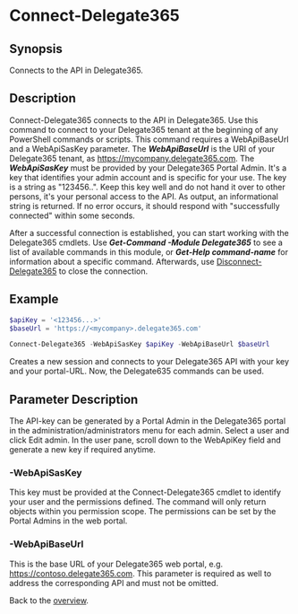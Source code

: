 # Connect-Delegate365

## Synopsis
Connects to the API in Delegate365.

## Description
Connect-Delegate365 connects to the API in Delegate365.
Use this command to connect to your Delegate365 tenant at the beginning of any PowerShell commands or scripts.
This command requires a WebApiBaseUrl and a WebApiSasKey parameter.
The ***WebApiBaseUrl*** is the URI of your Delegate365 tenant, as https://mycompany.delegate365.com.
The ***WebApiSasKey*** must be provided by your Delegate365 Portal Admin. It's a key that identifies your admin account and is specific for your use.
The key is a string as "123456..". Keep this key well and do not hand it over to other persons, it's your personal access to the API.
As output, an informational string is returned. If no error occurs, it should respond with "successfully connected" within some seconds.

After a successful connection is established, you can start working with the Delegate365 cmdlets. 
Use ***Get-Command -Module Delegate365*** to see a list of available commands in this module, or ***Get-Help command-name*** for information about a specific command.
Afterwards, use [Disconnect-Delegate365](Disconnect-Delegate365.md) to close the connection.

## Example
```powershell
$apiKey = '<123456...>'
$baseUrl = 'https://<mycompany>.delegate365.com'

Connect-Delegate365 -WebApiSasKey $apiKey -WebApiBaseUrl $baseUrl
```
Creates a new session and connects to your Delegate365 API with your key and your portal-URL. Now, the Delegate635 commands can be used.

## Parameter Description
The API-key can be generated by a Portal Admin in the Delegate365 portal in the administration/administrators menu for each admin.
Select a user and click Edit admin. In the user pane, scroll down to the WebApiKey field and generate a new key if required anytime.

### -WebApiSasKey
This key must be provided at the Connect-Delegate365 cmdlet to identify your user and the permissions defined. The command will only return objects within you permission scope. The permissions can be set by the Portal Admins in the web portal.

### -WebApiBaseUrl
This is the base URL of your Delegate365 web portal, e.g. https://contoso.delegate365.com. This parameter is required as well to address the corresponding API and must not be omitted.

Back to the [overview](https://github.com/delegate365/PowerShell).
